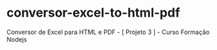 # conversor-excel-to-html-pdf
Conversor de Excel para HTML e PDF - [ Projeto 3 ] - Curso Formação Nodejs
